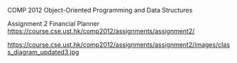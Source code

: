 COMP 2012 Object-Oriented Programming and Data Structures

Assignment 2 Financial Planner
https://course.cse.ust.hk/comp2012/assignments/assignment2/

https://course.cse.ust.hk/comp2012/assignments/assignment2/images/class_diagram_updated3.jpg
